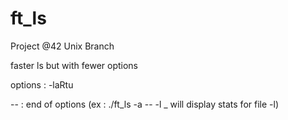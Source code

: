 # ft_ls

Project @42 Unix Branch

faster ls but with fewer options

options : -laRtu

-- : end of options (ex : ./ft_ls -a -- -l _ will display stats for file -l)
